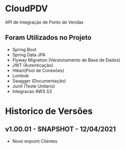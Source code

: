 # CloudPDV
API de Integração de Ponto de Vendas

## Foram Utilizados no Projeto 
 - Spring Boot
 - Spring Data JPA
 - Flyway Migration (Versionamento de Base de Dados)
 - JWT (Autenticação)
 - Hikari(Pool de Conexões)
 - Lombok
 - Swagger (Documentação)
 - Junit (Teste Unitario)
 - Integracao AWS S3


# Historico de Versões

## v1.00.01 - SNAPSHOT - 12/04/2021
 - Novo enpoint Clientes
